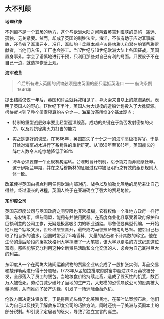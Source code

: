## 大不列颠 ##

**地理优势**

不列颠不是一个宜居的地方，这个与欧洲大陆之间隔着英吉利海峡的岛屿，遥远、孤独、无关紧要。然而，却成了英国的制胜法宝。海洋，不仅有助于应对军事威胁，还节省了军事开支。况且，军队的士兵原本都应该是纳税人和潜在的消费税贡献者，当他们入伍，工厂也会停工。当17世纪与18世纪欧洲大陆上各国征战，英国置身事外。学会了谨慎地进行干预，只利用那些对自己有利的局面。只要骰子不在自己一边，就选择作壁上观。

**海军改革**

> 今后所有进入英国的货物必须是由英国的船只运抵英港口 —— 航海条例 1640年

提出结婚仅仅一年后，英国和荷兰就兵戎相见了，导火索来自以上的航海条例。表明了英国人的野心。17世纪下半叶，英国人为大规模的造船计划投入了大批资源。很快就占到了整个国家预算的五分之一。海军改革围绕3个基本观点：

- 特制的重型战舰效率要比轻型巡洋舰高。成功的关键在于能否发射密集的火力，以及对抗密集火力打击的能力

- 实战是更好的课堂。在1666年，英国丧失了十分之一的海军高级指挥官。于是开始对海军战术进行了系统性的重新研究。从1660年至1815年，英国舰长的阵亡人数令人吃惊地降低了98%

- 海军必须要像一个正规机构运转。合理的晋升机制，给予能力而非随意任命。这于伊斯兰早期，并在之后穆斯林的征服过程中被证明行之有效的组织规则大体一致。

改革使得英国由机会利用任何欧洲内部对抗、战争以及加勒比等地的局势来让自己得益。经过漫长的进程，英国人终于在亚洲确立了强大的贸易地位。

**东印度公司**

英国东印度公司与英国政府之间界限也非常模糊，它有权像一个准地方政府一样行事。有权铸币，缔结同盟，能拥有并使用武器。在高度商业化且享受着政府保护和巨额利益的公司工作，无疑是极富吸引力的职业道路。耶鲁便是典型代编。一开始他只是个低级文员，但经过层层晋升，最终成为马德拉萨帕南的总督。他给自己捞取了相当多的油水，回国时带回了5吨香料、大量的钻石和不计其数的珍宝。他在生命的最后阶段向康妮狄格州大学捐赠了一大笔钱，该大学以更名的方式纪念这位富商。那些能够充分利用这种全新贸易活动和文化交流的人，必会为自己赢得巨大的利益。

东印度从一个在两块大陆间运输货物的贸易企业转变成了一股扩张实例。毒品交易和敲诈勒索进行得十分顺畅。1773年从孟加拉攫取的财富中超过200万英镑被分发，全部落入了员工的腰包。当地粮食价格持续走高，造成了毁灭性的饥荒，数百万人被饿死。劳动力减少破坏了当地的生产力，大规模的恐慌导致公司的股票被大量抛售，从而推向了破产边缘。引发了一场洲际金融危机。

伦敦方面决定注资救市，于是将目光头像了北美殖民地，在茶叶法案颁布后，他们认为自己以及找到了解救东印度公司的巧妙方法，同时还统一了美洲与英国本土的部分税制。却引发了定居者的怒火，导致了独立宣言的诞生。
